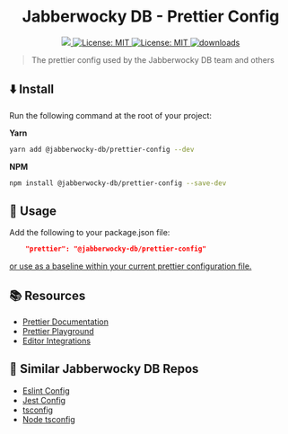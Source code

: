 <h1 align="center">Jabberwocky DB - Prettier Config</h1>
<p align="center">
  <a href="https://www.npmjs.com/package/@jabberwocky-db/prettier-config" target="_blank" >
        <img src="https://img.shields.io/npm/v/@jabberwocky-db/prettier-config.svg?color=red" />
  </a>
  <a href="https://github.com/jabberwocky-db/prettier-config/blob/master/LICENSE" target="_blank" >
    <img alt="License: MIT" src="https://img.shields.io/badge/license-MIT-blue.svg"/>
  </a>
  <a href="https://libraries.io/npm/@jabberwocky-db%2Fprettier-config" target="_blank" >
    <img alt="License: MIT" src="https://img.shields.io/librariesio/release/npm/@jabberwocky-db/prettier-config" />
  </a>
  <a href="https://www.npmjs.com/package/@jabberwocky-db/prettier-config" target="_blank" >
    <img alt="downloads" src="https://img.shields.io/npm/dm/@jabberwocky-db/prettier-config.svg?color=purple"/>
  </a>
</p>

> The prettier config used by the Jabberwocky DB team and others

## ⬇️  Install

Run the following command at the root of your project:

**Yarn**
```sh
yarn add @jabberwocky-db/prettier-config --dev
```
**NPM**

```sh
npm install @jabberwocky-db/prettier-config --save-dev
```

## 🚀 Usage

Add the following to your package.json file:
```json
    "prettier": "@jabberwocky-db/prettier-config"
```
[or use as a baseline within your current prettier configuration file.](https://prettier.io/docs/en/configuration.html)

## 📚  Resources
- [Prettier Documentation](https://prettier.io/docs/en/index.html)
- [Prettier Playground](https://prettier.io/playground/)
- [Editor Integrations](https://prettier.io/docs/en/editors.html)

## 📎 Similar Jabberwocky DB Repos
- [Eslint Config](https://github.com/jabberwocky-db/prettier-config)
- [Jest Config](https://github.com/jabberwocky-db/jest-config)
- [tsconfig](https://github.com/jabberwocky-db/tsconfig)
- [Node tsconfig](https://github.com/jabberwocky-db/tsconfig-node)